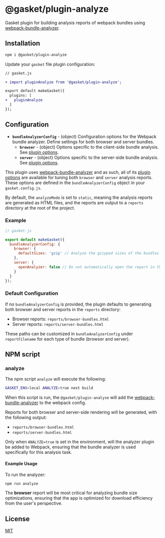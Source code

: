 # @gasket/plugin-analyze

Gasket plugin for building analysis reports of webpack bundles using
[webpack-bundle-analyzer].

## Installation

```bash
npm i @gasket/plugin-analyze
```

Update your `gasket` file plugin configuration:

```diff
// gasket.js

+ import pluginAnalyze from '@gasket/plugin-analyze';

export default makeGasket({
  plugins: [
+   pluginAnalyze
  ]
});
```

## Configuration

- **`bundleAnalyzerConfig`** - (object) Configuration options for the Webpack
  bundle analyzer. Define settings for both browser and server bundles.
  - **`browser`** - (object) Options specific to the client-side bundle
    analysis. See [plugin options].
  - **`server`** - (object) Options specific to the server-side bundle analysis.
    See [plugin options].

This plugin uses [webpack-bundle-analyzer] and as such, all of its [plugin
options] are available for tuning both `browser` and `server` analysis reports.
These options are defined in the `bundleAnalyzerConfig` object in your
`gasket.config.js`.

By default, the `analyzeMode` is set to `static`, meaning the analysis reports
are generated as HTML files, and the reports are output to a `reports` directory
at the root of the project.

### Example

```js
// gasket.js

export default makeGasket({
  bundleAnalyzerConfig: {
    browser: {
      defaultSizes: 'gzip' // Analyze the gzipped sizes of the bundles
    },
    server: {
      openAnalyzer: false // Do not automatically open the report in the browser
    }
  }
});
```

### Default Configuration

If no `bundleAnalyzerConfig` is provided, the plugin defaults to generating both
browser and server reports in the `reports` directory:

- Browser reports: `reports/browser-bundles.html`
- Server reports: `reports/server-bundles.html`

These paths can be customized in `bundleAnalyzerConfig` under `reportFilename`
for each type of bundle (browser and server).

## NPM script

### analyze

The npm script `analyze` will execute the following:

```bash
GASKET_ENV=local ANALYZE=true next build
```

When this script is run, the `@gasket/plugin-analyse` will add the
[webpack-bundle-analyzer] to the webpack config.

Reports for both browser and server-side rendering will be generated, with the
following output:

- `reports/browser-bundles.html`
- `reports/server-bundles.html`

Only when `ANALYZE=true` is set in the environment, will the analyzer plugin be
added to Webpack, ensuring that the bundle analyzer is used specifically for
this analysis task.

#### Example Usage

To run the analyzer:

```bash
npm run analyze
```

The **browser** report will be most critical for analyzing bundle size
optimizations, ensuring that the app is optimized for download efficiency from
the user's perspective.

## License

[MIT](./LICENSE.md)

<!-- LINKS -->

[webpack-bundle-analyzer]:https://github.com/webpack-contrib/webpack-bundle-analyzer
[plugin
    options]:https://github.com/webpack-contrib/webpack-bundle-analyzer#options-for-plugin
